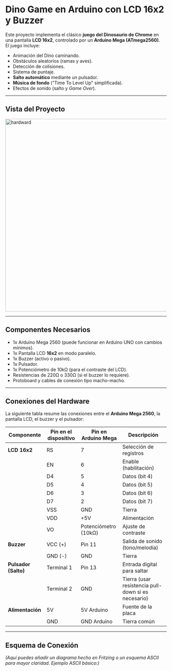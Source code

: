 # Dino Game en Arduino con LCD 16x2 y Buzzer

Este proyecto implementa el clásico **juego del Dinosaurio de Chrome** en una pantalla **LCD 16x2**, controlado por un **Arduino Mega (ATmega2560)**.  
El juego incluye:

- Animación del Dino caminando.
- Obstáculos aleatorios (ramas y aves).
- Detección de colisiones.
- Sistema de puntaje.
- **Salto automático** mediante un pulsador.
- **Música de fondo** ("Time To Level Up" simplificada).
- Efectos de sonido (salto y *Game Over*).

---

## Vista del Proyecto

<img width="600" height="600" alt="hardward" src="https://github.com/user-attachments/assets/bffa9fce-8246-4e72-b976-0e15a7597fc6" />


---

## Componentes Necesarios

- 1x Arduino Mega 2560 (puede funcionar en Arduino UNO con cambios mínimos).
- 1x Pantalla LCD **16x2** en modo paralelo.
- 1x Buzzer (activo o pasivo).
- 1x Pulsador.
- 1x Potenciómetro de 10kΩ (para el contraste del LCD).
- Resistencias de 220Ω o 330Ω (si el buzzer lo requiere).
- Protoboard y cables de conexión tipo macho-macho.

---

## Conexiones del Hardware

La siguiente tabla resume las conexiones entre el **Arduino Mega 2560**, la pantalla LCD, el buzzer y el pulsador:

| **Componente**        | **Pin en el dispositivo** | **Pin en Arduino Mega** | **Descripción** |
|------------------------|----------------------------|--------------------------|------------------|
| **LCD 16x2**           | RS                        | 7                        | Selección de registros |
|                        | EN                        | 6                        | Enable (habilitación) |
|                        | D4                        | 5                        | Datos (bit 4) |
|                        | D5                        | 4                        | Datos (bit 5) |
|                        | D6                        | 3                        | Datos (bit 6) |
|                        | D7                        | 2                        | Datos (bit 7) |
|                        | VSS                       | GND                      | Tierra |
|                        | VDD                       | +5V                      | Alimentación |
|                        | VO                        | Potenciómetro (10kΩ)     | Ajuste de contraste |
| **Buzzer**             | VCC (+)                   | Pin 11                   | Salida de sonido (tono/melodía) |
|                        | GND (-)                   | GND                      | Tierra |
| **Pulsador (Salto)**   | Terminal 1                | Pin 13                   | Entrada digital para saltar |
|                        | Terminal 2                | GND                      | Tierra (usar resistencia pull-down si es necesario) |
| **Alimentación**       | 5V                        | 5V Arduino               | Fuente de la placa |
|                        | GND                       | GND Arduino              | Tierra común |

---

## Esquema de Conexión

*(Aquí puedes añadir un diagrama hecho en Fritzing o un esquema ASCII para mayor claridad. Ejemplo ASCII básico:)*

